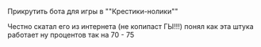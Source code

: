 Прикрутить бота для игры в ""Крестики-нолики""

Честно скатал его из интернета (не копипаст ГЫ!!!)
понял как эта штука работает ну процентов так на  70 - 75 